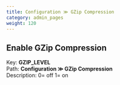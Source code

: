 ```yaml
---
title: Configuration ≫ GZip Compression
category: admin_pages
weight: 120 
---
```


<h2 id="enable_gzip_compression">Enable GZip Compression</h2>

<div class='indent'>Key: <b>GZIP_LEVEL</b><br />
Path: <b>Configuration ≫ GZip Compression</b><br />
Description: 0= off 1= on</div>


